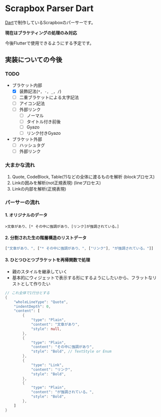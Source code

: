 
# Scrapbox Parser Dart

[Dart](https://dart.dev/)で制作しているScrapboxのパーサーです。

**現在はブラケティングの処理のみ対応**

今後Flutterで使用できるようにする予定です。

## 実装についての今後

### TODO

- ブラケット内部
    - [x] 装飾記法(`*, -, _, /`)
    - [ ] 二重ブラケットによる太字記法
    - [ ] アイコン記法
    - [ ] 外部リンク
        - [ ] ノーマル
        - [ ] タイトル付き前後
        - [ ] Gyazo
        - [ ] リンク付きGyazo
- ブラケット外部
    - [ ] ハッシュタグ
    - [ ] 外部リンク

### 大まかな流れ

1. Quote, CodeBlock, Table(?)などの全体に渡るものを解析 (blockプロセス)
2. Linkの囲みを解析(not正規表現) (lineプロセス)
3. Linkの内部を解析(正規表現)


### パーサーの流れ

#### 1. オリジナルのデータ

```text
>文章があり、[* その中に強調があり、[リンク]が強調されている。]
```

#### 2. 分割された生の階層構造のリストデータ

```dart
["文章があり、", ["* その中に強調があり、", ["リンク"], "が強調されている。"]]
```

#### 3. ひとつひとつブラケットを再帰関数で処理
- 親のスタイルを継承していく
- 基本的にウィジェットで表示する形にするようにしたいから、フラットなリストとして作りたい

```dart
// これ全体で1行分とする
{
    "wholeLineYype": "Quote",
    "indentDepth": 0,
    "content": [
        {
            "type": "Plain",
            "content": "文章があり",
            "style": null,
        },
        {
            "type": "Plain",
            "content": "その中に強調があり",
            "style": "Bold", // TextStyle or Enum
        },
        {
            "type": "Link",
            "content": "リンク",
            "style": "Bold",
        },
        {
            "type": "Plain",
            "content": "が強調されている。",
            "style": "Bold",
        },
    ]
}
```